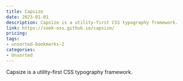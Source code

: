 ```yaml
---
title: Capsize
date: 2023-01-01
description: Capsize is a utility-first CSS typography framework.
link: https://seek-oss.github.io/capsize/
pricing: 
tags: 
- unsorted-bookmarks-2 
categories: 
- Unsorted 
---
```


Capsize is a utility-first CSS typography framework.